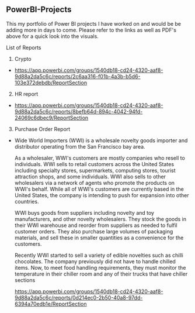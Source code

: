 ## PowerBI-Projects
This my portfolio of Power BI projects I have worked on and would be be adding more in days to come. Please refer to the links as well as PDF's above for a quick look into the visuals.

List of Reports

1. Crypto 

- https://app.powerbi.com/groups/1540db18-cd24-4320-aaf8-9d88a2da5c6c/reports/2c6aa316-f01b-4a3b-b5d6-103e372debdb/ReportSection


2. HR report


- https://app.powerbi.com/groups/1540db18-cd24-4320-aaf8-9d88a2da5c6c/reports/8befb64d-894c-4042-94fd-24069c6dbec9/ReportSection


3. Purchase Order Report

- Wide World Importers (WWI) is a wholesale novelty goods importer and distributor operating from the San Francisco bay area.

  As a wholesaler, WWI's customers are mostly companies who resell to individuals. WWI sells to retail customers across the United States including specialty stores, supermarkets,   computing stores, tourist attraction shops, and some individuals. WWI also sells to other wholesalers via a network of agents who promote the products on WWI's behalf. While all   of WWI's customers are currently based in the United States, the company is intending to push for expansion into other countries.

  WWI buys goods from suppliers including novelty and toy manufacturers, and other novelty wholesalers. They stock the goods in their WWI warehouse and reorder from suppliers as     needed to fulfil customer orders. They also purchase large volumes of packaging materials, and sell these in smaller quantities as a convenience for the customers.

  Recently WWI started to sell a variety of edible novelties such as chilli chocolates. The company previously did not have to handle chilled items. Now, to meet food handling       requirements, they must monitor the temperature in their chiller room and any of their trucks that have chiller sections
  
    https://app.powerbi.com/groups/1540db18-cd24-4320-aaf8-9d88a2da5c6c/reports/0d214ec0-2b50-40a8-97dd-6394a70edb1e/ReportSection
  

